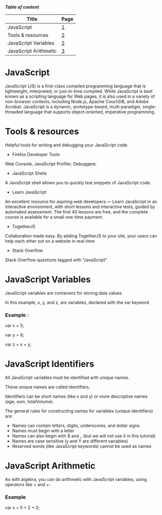 ***Table of content***

| Title | Page |
|-----------------|:-------------|
| JavaScript   |[1](https://duckduckgo.com) |
| Tools & resources     | [2](https://duckduckgo.com)   |
| JavaScript Variables      | [2](https://duckduckgo.com)        | 
|JavaScript Arithmetic|[3](https://duckduckgo.com)|





# JavaScript     

JavaScript (JS) is a first-class compiled programming language that is lightweight, interpreted, or just-in-time compiled. While JavaScript is best known as a scripting language for Web pages, it is also used in a variety of non-browser contexts, including Node.js, Apache CouchDB, and Adobe Acrobat. JavaScript is a dynamic, prototype-based, multi-paradigm, single-threaded language that supports object-oriented, imperative programming.    

# Tools & resources
Helpful tools for writing and debugging your JavaScript code.

* Firefox Developer Tools  

Web Console, JavaScript Profiler, Debuggere.  

* JavaScript Shells  
 
A JavaScript shell allows you to quickly test snippets of JavaScript code.  

* Learn JavaScript  
 
An excellent resource for aspiring web developers — Learn JavaScript in an interactive environment, with short lessons and interactive tests, guided by automated assessment. The first 40 lessons are free, and the complete course is available for a small one-time payment.  

* TogetherJS  
 
Collaboration made easy. By adding TogetherJS to your site, your users can help each other out on a website in real-time  

* Stack Overflow  
 
Stack Overflow questions tagged with "JavaScript".  


# JavaScript Variables

JavaScript variables are containers for storing data values.

In this example, x, y, and z, are variables, declared with the var keyword

### Example :  

var x = 5;  

var y = 6;  

var z = x + y;  


# JavaScript Identifiers  
All JavaScript variables must be identified with unique names.

These unique names are called identifiers.

Identifiers can be short names (like x and y) or more descriptive names (age, sum, totalVolume).

The general rules for constructing names for variables (unique identifiers) are:

* Names can contain letters, digits, underscores, and dollar signs.
* Names must begin with a letter
* Names can also begin with $ and _ (but we will not use it in this tutorial)
* Names are case sensitive (y and Y are different variables)
* Reserved words (like JavaScript keywords) cannot be used as names    

# JavaScript Arithmetic  

As with algebra, you can do arithmetic with JavaScript variables, using operators like = and +:

### Example
var x = 5 + 2 + 3;










